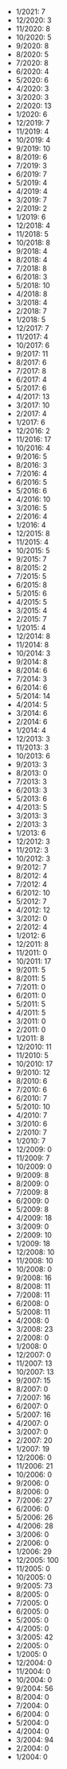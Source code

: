 *  1/2021: 7
*  12/2020: 3
*  11/2020: 8
*  10/2020: 5
*  9/2020: 8
*  8/2020: 5
*  7/2020: 8
*  6/2020: 4
*  5/2020: 6
*  4/2020: 3
*  3/2020: 3
*  2/2020: 13
*  1/2020: 6
*  12/2019: 7
*  11/2019: 4
*  10/2019: 4
*  9/2019: 10
*  8/2019: 6
*  7/2019: 3
*  6/2019: 7
*  5/2019: 4
*  4/2019: 4
*  3/2019: 7
*  2/2019: 2
*  1/2019: 6
*  12/2018: 4
*  11/2018: 5
*  10/2018: 8
*  9/2018: 4
*  8/2018: 4
*  7/2018: 8
*  6/2018: 3
*  5/2018: 10
*  4/2018: 8
*  3/2018: 4
*  2/2018: 7
*  1/2018: 5
*  12/2017: 7
*  11/2017: 4
*  10/2017: 6
*  9/2017: 11
*  8/2017: 6
*  7/2017: 8
*  6/2017: 4
*  5/2017: 6
*  4/2017: 13
*  3/2017: 10
*  2/2017: 4
*  1/2017: 6
*  12/2016: 2
*  11/2016: 17
*  10/2016: 4
*  9/2016: 5
*  8/2016: 3
*  7/2016: 4
*  6/2016: 5
*  5/2016: 6
*  4/2016: 10
*  3/2016: 5
*  2/2016: 4
*  1/2016: 4
*  12/2015: 8
*  11/2015: 4
*  10/2015: 5
*  9/2015: 7
*  8/2015: 2
*  7/2015: 5
*  6/2015: 8
*  5/2015: 6
*  4/2015: 5
*  3/2015: 4
*  2/2015: 7
*  1/2015: 4
*  12/2014: 8
*  11/2014: 8
*  10/2014: 3
*  9/2014: 8
*  8/2014: 6
*  7/2014: 3
*  6/2014: 6
*  5/2014: 14
*  4/2014: 5
*  3/2014: 6
*  2/2014: 6
*  1/2014: 4
*  12/2013: 3
*  11/2013: 3
*  10/2013: 6
*  9/2013: 3
*  8/2013: 0
*  7/2013: 3
*  6/2013: 3
*  5/2013: 6
*  4/2013: 5
*  3/2013: 3
*  2/2013: 3
*  1/2013: 6
*  12/2012: 3
*  11/2012: 3
*  10/2012: 3
*  9/2012: 7
*  8/2012: 4
*  7/2012: 4
*  6/2012: 10
*  5/2012: 7
*  4/2012: 12
*  3/2012: 0
*  2/2012: 4
*  1/2012: 6
*  12/2011: 8
*  11/2011: 0
*  10/2011: 17
*  9/2011: 5
*  8/2011: 5
*  7/2011: 0
*  6/2011: 0
*  5/2011: 5
*  4/2011: 5
*  3/2011: 0
*  2/2011: 0
*  1/2011: 8
*  12/2010: 11
*  11/2010: 5
*  10/2010: 17
*  9/2010: 12
*  8/2010: 6
*  7/2010: 6
*  6/2010: 7
*  5/2010: 10
*  4/2010: 7
*  3/2010: 6
*  2/2010: 7
*  1/2010: 7
*  12/2009: 0
*  11/2009: 7
*  10/2009: 0
*  9/2009: 8
*  8/2009: 0
*  7/2009: 8
*  6/2009: 0
*  5/2009: 8
*  4/2009: 18
*  3/2009: 0
*  2/2009: 10
*  1/2009: 18
*  12/2008: 10
*  11/2008: 10
*  10/2008: 0
*  9/2008: 16
*  8/2008: 11
*  7/2008: 11
*  6/2008: 0
*  5/2008: 11
*  4/2008: 0
*  3/2008: 23
*  2/2008: 0
*  1/2008: 0
*  12/2007: 0
*  11/2007: 13
*  10/2007: 13
*  9/2007: 15
*  8/2007: 0
*  7/2007: 16
*  6/2007: 0
*  5/2007: 16
*  4/2007: 0
*  3/2007: 0
*  2/2007: 20
*  1/2007: 19
*  12/2006: 0
*  11/2006: 21
*  10/2006: 0
*  9/2006: 0
*  8/2006: 0
*  7/2006: 27
*  6/2006: 0
*  5/2006: 26
*  4/2006: 28
*  3/2006: 0
*  2/2006: 0
*  1/2006: 29
*  12/2005: 100
*  11/2005: 0
*  10/2005: 0
*  9/2005: 73
*  8/2005: 0
*  7/2005: 0
*  6/2005: 0
*  5/2005: 0
*  4/2005: 0
*  3/2005: 42
*  2/2005: 0
*  1/2005: 0
*  12/2004: 0
*  11/2004: 0
*  10/2004: 0
*  9/2004: 56
*  8/2004: 0
*  7/2004: 0
*  6/2004: 0
*  5/2004: 0
*  4/2004: 0
*  3/2004: 94
*  2/2004: 0
*  1/2004: 0